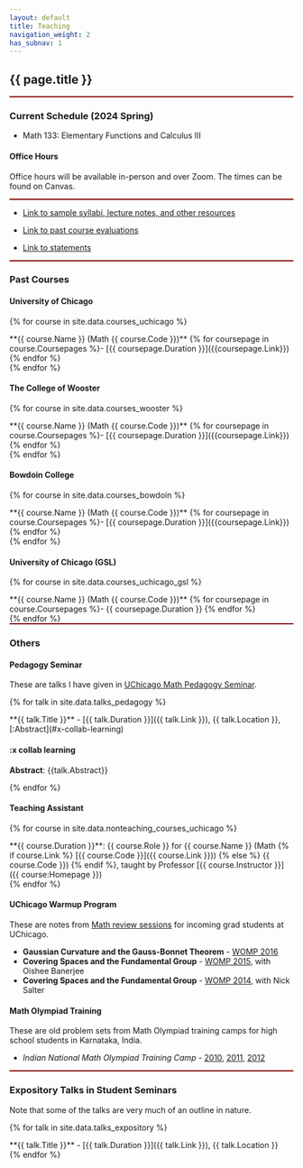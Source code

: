 ```yaml
---
layout: default
title: Teaching
navigation_weight: 2
has_subnav: 1
---
```



<div style="border-bottom: 2px  solid #800000;">

## {{ page.title }}


</div>

<div style="border-bottom: 2px  solid #800000;">

### Current Schedule (2024 Spring)

* Math 133: Elementary Functions and Calculus III
  

#### Office Hours

Office hours will be available in-person and over Zoom. The times can be found on Canvas.


</div>

<div style="border-bottom: 2px  solid #800000;">

* [Link to sample syllabi, lecture notes, and other resources](/teaching/resources/)

* [Link to past course evaluations](/teaching/evaluations/)

* [Link to statements](/teaching/statement/)

</div>

<div style="border-bottom: 2px  solid #800000;">

### Past Courses

#### University of Chicago


{% for course in site.data.courses_uchicago %}
<div class="course">
**{{ course.Name }} (Math {{ course.Code }})** {% for coursepage in course.Coursepages %}- [{{ coursepage.Duration }}]({{coursepage.Link}}) {% endfor %}
</div>
{% endfor %}


#### The College of Wooster


{% for course in site.data.courses_wooster %}
<div class="course">
**{{ course.Name }} (Math {{ course.Code }})** {% for coursepage in course.Coursepages %}- [{{ coursepage.Duration }}]({{coursepage.Link}}) {% endfor %}
</div>
{% endfor %}


#### Bowdoin College


{% for course in site.data.courses_bowdoin %}
<div class="course">
**{{ course.Name }} (Math {{ course.Code }})** {% for coursepage in course.Coursepages %}- [{{ coursepage.Duration }}]({{coursepage.Link}}) {% endfor %}
</div>
{% endfor %}


#### University of Chicago (GSL)


{% for course in site.data.courses_uchicago_gsl %}
<div class="course">
**{{ course.Name }} (Math {{ course.Code }})** {% for coursepage in course.Coursepages %}- {{ coursepage.Duration }} {% endfor %}
</div>
{% endfor %}
  


</div>


<div style="border-bottom: 2px  solid #800000;">

### Others

#### Pedagogy Seminar

These are talks I have given in [UChicago Math Pedagogy Seminar](https://math.uchicago.edu/~pedagogyseminar/).

{% for talk in site.data.talks_pedagogy %}
<div class="course">
**{{ talk.Title }}** - [{{ talk.Duration }}]({{ talk.Link }}), {{ talk.Location }}, [:Abstract](#x-collab-learning)

#### :x collab learning

__Abstract__: {{talk.Abstract}}

{% endfor %}

</div>

#### Teaching Assistant

{% for course in site.data.nonteaching_courses_uchicago %}
<div class="course">
**{{ course.Duration }}**: {{ course.Role }} for {{ course.Name }} (Math {% if course.Link %} [{{ course.Code }}]({{ course.Link }})) {% else %} {{ course.Code }}) {% endif %}, taught by Professor [{{ course.Instructor }}]({{ course:Homepage }})

</div>
{% endfor %}


#### UChicago Warmup Program

These are notes from [Math review sessions](https://math.uchicago.edu/womp/) for incoming grad students at UChicago.

* **Gaussian Curvature and the Gauss-Bonnet Theorem** - [WOMP 2016](/assets/problemsets/2016WOMP.pdf) 
* **Covering Spaces and the Fundamental Group** - [WOMP 2015](/assets/problemsets/2015WOMP.pdf), with Oishee Banerjee
* **Covering Spaces and the Fundamental Group** - [WOMP 2014](/assets/problemsets/2014WOMP.pdf), with Nick Salter 


#### Math Olympiad Training

These are old problem sets from Math Olympiad training camps for high school students in Karnataka, India.

* *Indian National Math Olympiad Training Camp* - [2010](/assets/problemsets/2010kinmotc.pdf), [2011](/assets/problemsets/2011kinmotc.pdf), [2012](/assets/problemsets/2012kinmotc.pdf)

</div>


### Expository Talks in Student Seminars

Note that some of the talks are very much of an outline in nature.

{% for talk in site.data.talks_expository %}
<div class="course">
**{{ talk.Title }}** - [{{ talk.Duration }}]({{ talk.Link }}), {{ talk.Location }}
</div>
{% endfor %}

